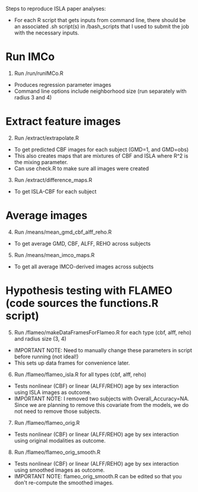 Steps to reproduce ISLA paper analyses:

- For each R script that gets inputs from command line, there should be an associated .sh script(s) in /bash_scripts that I used to submit the job with the necessary inputs.

# Run IMCo

1. Run /run/runIMCo.R 
- Produces regression parameter images
- Command line options include neighborhood size (run separately with radius 3 and 4)


# Extract feature images

2. Run /extract/extrapolate.R 
- To get predicted CBF images for each subject (GMD=1, and GMD=obs)
- This also creates maps that are mixtures of CBF and ISLA where R^2 is the mixing parameter.
- Can use check.R to make sure all images were created

3. Run /extract/difference_maps.R 
- To get ISLA-CBF for each subject


# Average images

4. Run /means/mean_gmd_cbf_alff_reho.R 
- To get average GMD, CBF, ALFF, REHO across subjects

5. Run /means/mean_imco_maps.R
- To get all average IMCO-derived images across subjects


# Hypothesis testing with FLAMEO (code sources the functions.R script)

5. Run /flameo/makeDataFramesForFlameo.R for each type (cbf, alff, reho) and radius size (3, 4)
- IMPORTANT NOTE: Need to manually change these parameters in script before running (not ideal!)
- This sets up data frames for convenience later.

6. Run /flameo/flameo_isla.R for all types (cbf, alff, reho)
- Tests nonlinear (CBF) or linear (ALFF/REHO) age by sex interaction using ISLA images as outcome.
- IMPORTANT NOTE: I removed two subjects with Overall_Accuracy=NA. Since we are planning to remove this covariate from the models, we do not need to remove those subjects.

7. Run /flameo/flameo_orig.R 
- Tests nonlinear (CBF) or linear (ALFF/REHO) age by sex interaction using original modalities as outcome.

8. Run /flameo/flameo_orig_smooth.R
- Tests nonlinear (CBF) or linear (ALFF/REHO) age by sex interaction using smoothed images as outcome.
- IMPORTANT NOTE: flameo_orig_smooth.R can be edited so that you don't re-compute the smoothed images.




